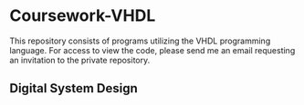 # Coursework-VHDL
This repository consists of programs utilizing the VHDL programming language. For access to view the code, please send me an email requesting an invitation to the private repository.

## Digital System Design

